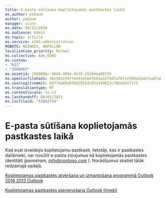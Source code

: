 ```yaml
---
title: E-pasta sūtīšana koplietojamās pastkastes laikā
ms.author: pebaum
author: pebaum
manager: scotv
ms.date: 04/21/2020
ms.audience: Admin
ms.topic: article
ms.service: o365-administration
ROBOTS: NOINDEX, NOFOLLOW
localization_priority: Normal
ms.collection: Adm_O365
ms.custom:
- "622"
- "3500003"
ms.assetid: 190898bc-9644-480e-b535-25284aa09729
ms.openlocfilehash: 562562e76f7eb93e5647641a327dd7a767ce590a1dabfaa67a89b3f4f53f35c4
ms.sourcegitcommit: b5f7da89a650d2915dc652449623c78be6247175
ms.translationtype: MT
ms.contentlocale: lv-LV
ms.lasthandoff: 08/05/2021
ms.locfileid: "53942734"
---
```

# <a name="sending-email-as-the-shared-mailbox"></a>E-pasta sūtīšana koplietojamās pastkastes laikā

Kad esat izveidojis koplietojamu pastkasti, lietotāji, kas ir pastkastes dalībnieki, var nosūtīt e-pasta ziņojumus kā koplietojamās pastkastes identitāti  *(piemēram, info@contoso.com*  ). Norādījumus skatiet tālāk redzamajā sadaļā.
  
[Koplietojamas pastkastes atvēršana un izmantošana programmā Outlook 2016 2013 Outlook](https://support.office.com/article/open-and-use-a-shared-mailbox-in-outlook-2016-and-outlook-2013-d94a8e9e-21f1-4240-808b-de9c9c088afd)
  
[Koplietojamas pastkastes pievienošana Outlook tīmeklī](https://support.office.com/article/add-a-shared-mailbox-to-outlook-on-the-web-98b5a90d-4e38-415d-a030-f09a4cd28207)
  
